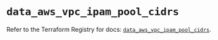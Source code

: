 # `data_aws_vpc_ipam_pool_cidrs`

Refer to the Terraform Registry for docs: [`data_aws_vpc_ipam_pool_cidrs`](https://registry.terraform.io/providers/hashicorp/aws/6.7.0/docs/data-sources/vpc_ipam_pool_cidrs).
